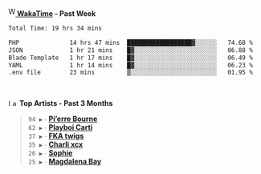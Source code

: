 <img src="https://github.com/dxnter/dxnter/assets/17434202/67b21fa4-d36d-46f9-9dec-f23d976b00ef" alt="WakaTime Logo" width="14" height="18"/><a href="https://wakatime.com/@dxnter" target="_blank"><strong> WakaTime</strong></a><strong> - Past Week</strong>

<!--START_SECTION:waka-->

```txt
Total Time: 19 hrs 34 mins

PHP              14 hrs 47 mins  ██████████████████▓░░░░░░   74.68 %
JSON             1 hr 21 mins    █▓░░░░░░░░░░░░░░░░░░░░░░░   06.88 %
Blade Template   1 hr 17 mins    █▓░░░░░░░░░░░░░░░░░░░░░░░   06.49 %
YAML             1 hr 14 mins    █▓░░░░░░░░░░░░░░░░░░░░░░░   06.23 %
.env file        23 mins         ▒░░░░░░░░░░░░░░░░░░░░░░░░   01.95 %
```

<!--END_SECTION:waka-->

<br/>

<!--START_LASTFM_ARTISTS:{"period": "3month", "rows": 6}-->
<a href="https://last.fm" target="_blank"><img src="https://user-images.githubusercontent.com/17434202/215290617-e793598d-d7c9-428f-9975-156db1ba89cc.svg" alt="Last.fm Logo" width="18" height="13"/></a> **Top Artists - Past 3 Months**

> `94 ▶️` ∙ **[Pi’erre Bourne](https://www.last.fm/music/Pi%E2%80%99erre+Bourne)**<br/>
> `62 ▶️` ∙ **[Playboi Carti](https://www.last.fm/music/Playboi+Carti)**<br/>
> `37 ▶️` ∙ **[FKA twigs](https://www.last.fm/music/FKA+twigs)**<br/>
> `35 ▶️` ∙ **[Charli xcx](https://www.last.fm/music/Charli+xcx)**<br/>
> `26 ▶️` ∙ **[Sophie](https://www.last.fm/music/Sophie)**<br/>
> `25 ▶️` ∙ **[Magdalena Bay](https://www.last.fm/music/Magdalena+Bay)**<br/>
<!--END_LASTFM_ARTISTS-->
